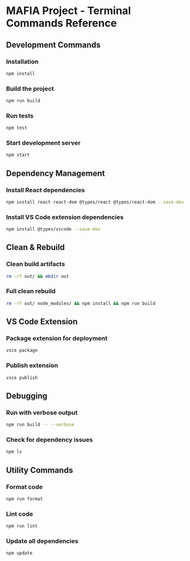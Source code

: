 # MAFIA Project - Terminal Commands Reference

## Development Commands

### Installation
```bash
npm install
```

### Build the project
```bash
npm run build
```

### Run tests
```bash
npm test
```

### Start development server
```bash
npm start
```

## Dependency Management

### Install React dependencies
```bash
npm install react react-dom @types/react @types/react-dom --save-dev
```

### Install VS Code extension dependencies
```bash
npm install @types/vscode --save-dev
```

## Clean & Rebuild

### Clean build artifacts
```bash
rm -rf out/ && mkdir out
```

### Full clean rebuild
```bash
rm -rf out/ node_modules/ && npm install && npm run build
```

## VS Code Extension

### Package extension for deployment
```bash
vsce package
```

### Publish extension
```bash
vsce publish
```

## Debugging

### Run with verbose output
```bash
npm run build -- --verbose
```

### Check for dependency issues
```bash
npm ls
```

## Utility Commands

### Format code
```bash
npm run format
```

### Lint code
```bash
npm run lint
```

### Update all dependencies
```bash
npm update